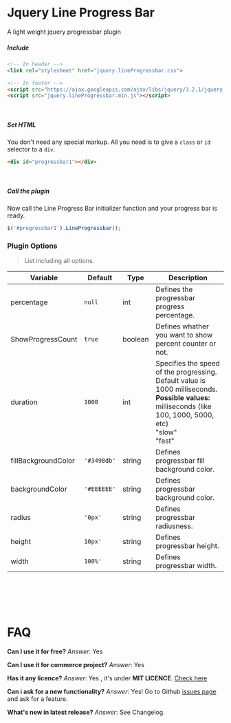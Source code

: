 # Jquery Line Progress Bar
A light weight jquery progressbar plugin






##### Include
```html
<!-- In header -->
<link rel="stylesheet" href="jquery.lineProgressbar.css">

<!-- In footer -->
<script src="https://ajax.googleapis.com/ajax/libs/jquery/3.2.1/jquery.min.js"></script>
<script src="jquery.lineProgressbar.min.js"></script>
```

<br>

##### Set HTML
You don't need any special markup. All you need is to give a `class` or `id` selector to a `div`. 
```html
<div id="progressbar1"></div>
```
<br>

##### Call the plugin
Now call the Line Progress Bar initializer function and your progress bar is ready.
```js
$('#progressbar1').LineProgressbar();
```


### Plugin Options
> List including all options.

| Variable | Default | Type | Description |
| --- | --- | --- | --- | 
| percentage | `null` | int | Defines the progressbar progress percentage. |
| ShowProgressCount | `true` | boolean | Defines whather you want to show percent counter or not. |
| duration  | `1000` | int | Specifies the speed of the progressing. Default value is 1000 milliseconds. <br> **Possible values:** <br> milliseconds (like 100, 1000, 5000, etc) <br> "slow" <br> "fast" <br> |
| fillBackgroundColor  | `'#3498db'` | string | Defines progressbar fill background color. |
| backgroundColor  | `'#EEEEEE'` | string | Defines progressbar background color. |
| radius  | `'0px'` | string | Defines progressbar radiusness. |
| height  | `10px'` | string | Defines progressbar height. |
| width  | `100%'` | string | Defines progressbar width. |


<br>
<br>
<br>
<br>

# FAQ

**Can I use it for free?** _Answer_: Yes

**Can I use it for commerce project?** _Answer_: Yes

**Has it any licence?** _Answer_: Yes , it's under **MIT LICENCE**. [Check here](https://github.com/kingRayhan/LineProgressbar/blob/master/LICENSE)

**Can i ask for a new functionality?** _Answer_: Yes! Go to Github [issues page](https://github.com/kingRayhan/LineProgressbar/issues) and ask for a feature.

**What's new in latest release?** _Answer_: See Changelog.
